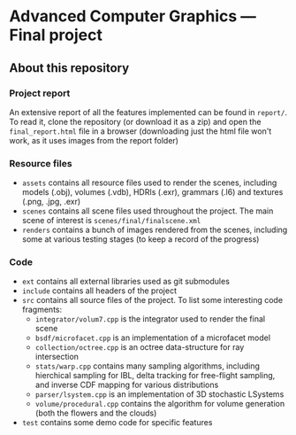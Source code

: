 Advanced Computer Graphics — Final project
======================================

## About this repository

### Project report

An extensive report of all the features implemented can be found in `report/`. To read it, clone the repository (or download it as a zip) and open the `final_report.html` file in a browser (downloading just the html file won't work, as it uses images from the report folder)

### Resource files
- `assets` contains all resource files used to render the scenes, including models (.obj), volumes (.vdb), HDRIs (.exr), grammars (.l6) and textures (.png, .jpg, .exr)
- `scenes` contains all scene files used throughout the project. The main scene of interest is `scenes/final/finalscene.xml`
- `renders` contains a bunch of images rendered from the scenes, including some at various testing stages (to keep a record of the progress)

### Code

- `ext` contains all external libraries used as git submodules
- `include` contains all headers of the project
- `src` contains all source files of the project. To list some interesting code fragments:
  - `integrator/volum7.cpp` is the integrator used to render the final scene
  - `bsdf/microfacet.cpp` is an implementation of a microfacet model
  - `collection/octree.cpp` is an octree data-structure for ray intersection
  - `stats/warp.cpp` contains many sampling algorithms, including hierchical sampling for IBL, delta tracking for free-flight sampling, and inverse CDF mapping for various distributions
  - `parser/lsystem.cpp` is an implementation of 3D stochastic LSystems
  - `volume/procedural.cpp` contains the algorithm for volume generation (both the flowers and the clouds)
- `test` contains some demo code for specific features

